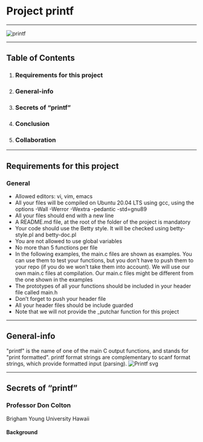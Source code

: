 # Project printf
***
![printf](https://user-images.githubusercontent.com/98335124/160219522-1e97e727-4926-42f6-8e48-3835835c0dec.jpg)
***

## Table of Contents
1. ### Requirements for this project
2. ### General-info
3. ### Secrets of “printf”
4. ### Conclusion
5. ### Collaboration
***

## Requirements for this project
### General
* Allowed editors: vi, vim, emacs
* All your files will be compiled on Ubuntu 20.04 LTS using gcc, using the options -Wall -Werror -Wextra -pedantic -std=gnu89
* All your files should end with a new line
* A README.md file, at the root of the folder of the project is mandatory
* Your code should use the Betty style. It will be checked using betty-style.pl and betty-doc.pl
* You are not allowed to use global variables
* No more than 5 functions per file
* In the following examples, the main.c files are shown as examples. You can use them to test your functions, but you don’t have to push them to your repo (if you do we won’t take them into account). We will use our own main.c files at compilation. Our main.c files might be different from the one shown in the examples
* The prototypes of all your functions should be included in your header file called main.h
* Don’t forget to push your header file
* All your header files should be include guarded
* Note that we will not provide the _putchar function for this project
***

## General-info
"printf" is the name of one of the main C output functions, and stands for "print formatted". printf format strings are complementary to scanf format strings, which provide formatted input (parsing).
![Printf svg](https://user-images.githubusercontent.com/98335124/160220929-da2f5afd-c60b-4a68-9eef-53a07af6e796.png)
***

## Secrets of “printf”
### Professor Don Colton
Brigham Young University Hawaii

#### Background

